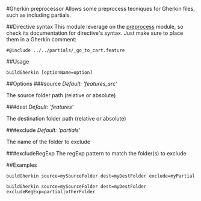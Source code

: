 #Gherkin preprocessor
Allows some preprocess tecniques for Gherkin files, such as including partials.

##Directive syntax
This module leverage on the [preprocess](<https://www.npmjs.com/package/preprocess>) module, so check its documentation for directive's syntax.
Just make sure to place them in a Gherkin comment:
````
#@include ../../partials/_go_to_cart.feature
````

##Usage
````
buildGherkin [optionName=option]
````

##Options
###source
*Default: 'features_src'*

The source folder path (relative or absolute)

###dest
*Default: 'features'*

The destination folder path (relative or absolute)

###exclude
*Default: 'partials'*

The name of the folder to exclude

###excludeRegExp
The regExp pattern to match the folder(s) to exclude

##Examples
````
buildGherkin source=mySourceFolder dest=myDestFolder exclude=myPartial
````
````
buildGherkin source=mySourceFolder dest=myDestFolder excludeRegExp=partial|otherFolder
````

